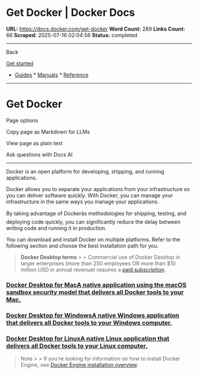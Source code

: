 # Get Docker | Docker Docs

**URL:** https://docs.docker.com/get-docker
**Word Count:** 289
**Links Count:** 66
**Scraped:** 2025-07-16 02:04:56
**Status:** completed

---

Back

[Get started](https://docs.docker.com/get-started/)

  * [Guides](https://docs.docker.com/guides/)   * [Manuals](https://docs.docker.com/manuals/)   * [Reference](https://docs.docker.com/reference/)

* * *

# Get Docker

Page options

Copy page as Markdown for LLMs

View page as plain text

Ask questions with Docs AI

* * *

Docker is an open platform for developing, shipping, and running applications.

Docker allows you to separate your applications from your infrastructure so you can deliver software quickly. With Docker, you can manage your infrastructure in the same ways you manage your applications.

By taking advantage of Dockerâs methodologies for shipping, testing, and deploying code quickly, you can significantly reduce the delay between writing code and running it in production.

You can download and install Docker on multiple platforms. Refer to the following section and choose the best installation path for you.

> **Docker Desktop terms** >  > Commercial use of Docker Desktop in larger enterprises \(more than 250 employees OR more than $10 million USD in annual revenue\) requires a [paid subscription](https://www.docker.com/pricing/).

### [Docker Desktop for MacA native application using the macOS sandbox security model that delivers all Docker tools to your Mac.](https://docs.docker.com/desktop/setup/install/mac-install/)

### [Docker Desktop for WindowsA native Windows application that delivers all Docker tools to your Windows computer.](https://docs.docker.com/desktop/setup/install/windows-install/)

### [Docker Desktop for LinuxA native Linux application that delivers all Docker tools to your Linux computer.](https://docs.docker.com/desktop/setup/install/linux/)

> Note >  > If you're looking for information on how to install Docker Engine, see [Docker Engine installation overview](https://docs.docker.com/engine/install/).